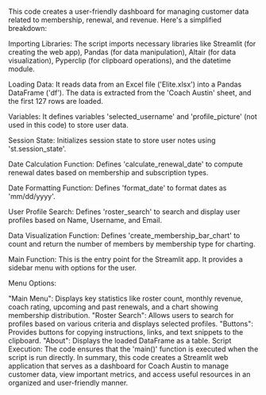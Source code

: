 This code creates a user-friendly dashboard for managing customer data related to membership, renewal, and revenue. Here's a simplified breakdown:

Importing Libraries: The script imports necessary libraries like Streamlit (for creating the web app), Pandas (for data manipulation), Altair (for data visualization), Pyperclip (for clipboard operations), and the datetime module.

Loading Data: It reads data from an Excel file ('Elite.xlsx') into a Pandas DataFrame ('df'). The data is extracted from the 'Coach Austin' sheet, and the first 127 rows are loaded.

Variables: It defines variables 'selected_username' and 'profile_picture' (not used in this code) to store user data.

Session State: Initializes session state to store user notes using 'st.session_state'.

Date Calculation Function: Defines 'calculate_renewal_date' to compute renewal dates based on membership and subscription types.

Date Formatting Function: Defines 'format_date' to format dates as 'mm/dd/yyyy'.

User Profile Search: Defines 'roster_search' to search and display user profiles based on Name, Username, and Email.

Data Visualization Function: Defines 'create_membership_bar_chart' to count and return the number of members by membership type for charting.

Main Function: This is the entry point for the Streamlit app. It provides a sidebar menu with options for the user.

Menu Options:

"Main Menu": Displays key statistics like roster count, monthly revenue, coach rating, upcoming and past renewals, and a chart showing membership distribution.
"Roster Search": Allows users to search for profiles based on various criteria and displays selected profiles.
"Buttons": Provides buttons for copying instructions, links, and text snippets to the clipboard.
"About": Displays the loaded DataFrame as a table.
Script Execution: The code ensures that the 'main()' function is executed when the script is run directly.
In summary, this code creates a Streamlit web application that serves as a dashboard for Coach Austin to manage customer data, view important metrics, and access useful resources in an organized and user-friendly manner.
